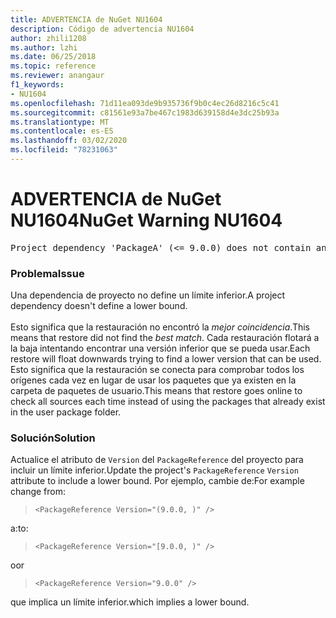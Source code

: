 ```yaml
---
title: ADVERTENCIA de NuGet NU1604
description: Código de advertencia NU1604
author: zhili1208
ms.author: lzhi
ms.date: 06/25/2018
ms.topic: reference
ms.reviewer: anangaur
f1_keywords:
- NU1604
ms.openlocfilehash: 71d11ea093de9b935736f9b0c4ec26d8216c5c41
ms.sourcegitcommit: c81561e93a7be467c1983d639158d4e3dc25b93a
ms.translationtype: MT
ms.contentlocale: es-ES
ms.lasthandoff: 03/02/2020
ms.locfileid: "78231063"
---
```

# <a name="nuget-warning-nu1604"></a><span data-ttu-id="dc9b4-103">ADVERTENCIA de NuGet NU1604</span><span class="sxs-lookup"><span data-stu-id="dc9b4-103">NuGet Warning NU1604</span></span>

<pre>Project dependency 'PackageA' (&lt;= 9.0.0) does not contain an inclusive lower bound. Include a lower bound in the dependency version to ensure consistent restore results.</pre>

### <a name="issue"></a><span data-ttu-id="dc9b4-104">Problema</span><span class="sxs-lookup"><span data-stu-id="dc9b4-104">Issue</span></span>
<span data-ttu-id="dc9b4-105">Una dependencia de proyecto no define un límite inferior.</span><span class="sxs-lookup"><span data-stu-id="dc9b4-105">A project dependency doesn't define a lower bound.</span></span><br/><br/><span data-ttu-id="dc9b4-106">Esto significa que la restauración no encontró la *mejor coincidencia*.</span><span class="sxs-lookup"><span data-stu-id="dc9b4-106">This means that restore did not find the *best match*.</span></span> <span data-ttu-id="dc9b4-107">Cada restauración flotará a la baja intentando encontrar una versión inferior que se pueda usar.</span><span class="sxs-lookup"><span data-stu-id="dc9b4-107">Each restore will float downwards trying to find a lower version that can be used.</span></span> <span data-ttu-id="dc9b4-108">Esto significa que la restauración se conecta para comprobar todos los orígenes cada vez en lugar de usar los paquetes que ya existen en la carpeta de paquetes de usuario.</span><span class="sxs-lookup"><span data-stu-id="dc9b4-108">This means that restore goes online to check all sources each time instead of using the packages that already exist in the user package folder.</span></span>

### <a name="solution"></a><span data-ttu-id="dc9b4-109">Solución</span><span class="sxs-lookup"><span data-stu-id="dc9b4-109">Solution</span></span>
<span data-ttu-id="dc9b4-110">Actualice el atributo de `Version` del `PackageReference` del proyecto para incluir un límite inferior.</span><span class="sxs-lookup"><span data-stu-id="dc9b4-110">Update the project's `PackageReference` `Version` attribute to include a lower bound.</span></span>
<span data-ttu-id="dc9b4-111">Por ejemplo, cambie de:</span><span class="sxs-lookup"><span data-stu-id="dc9b4-111">For example change from:</span></span>

> `<PackageReference Version="(9.0.0, )" />`

<span data-ttu-id="dc9b4-112">a:</span><span class="sxs-lookup"><span data-stu-id="dc9b4-112">to:</span></span>

> `<PackageReference Version="[9.0.0, )" />`

<span data-ttu-id="dc9b4-113">o</span><span class="sxs-lookup"><span data-stu-id="dc9b4-113">or</span></span>

> `<PackageReference Version="9.0.0" />`

<span data-ttu-id="dc9b4-114">que implica un límite inferior.</span><span class="sxs-lookup"><span data-stu-id="dc9b4-114">which implies a lower bound.</span></span>
